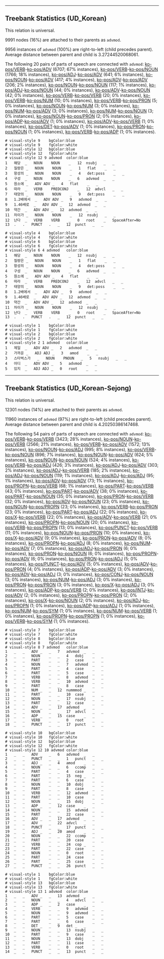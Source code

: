 

--------------------------------------------------------------------------------

## Treebank Statistics (UD_Korean)

This relation is universal.

9991 nodes (16%) are attached to their parents as `advmod`.

9956 instances of `advmod` (100%) are right-to-left (child precedes parent).
Average distance between parent and child is 3.27244520068061.

The following 20 pairs of parts of speech are connected with `advmod`: [ko-pos/VERB]()-[ko-pos/ADV]() (6707; 67% instances), [ko-pos/VERB]()-[ko-pos/NOUN]() (1766; 18% instances), [ko-pos/ADJ]()-[ko-pos/ADV]() (641; 6% instances), [ko-pos/NOUN]()-[ko-pos/ADV]() (417; 4% instances), [ko-pos/ADV]()-[ko-pos/ADV]() (206; 2% instances), [ko-pos/NOUN]()-[ko-pos/NOUN]() (117; 1% instances), [ko-pos/ADJ]()-[ko-pos/NOUN]() (44; 0% instances), [ko-pos/ADV]()-[ko-pos/NOUN]() (42; 0% instances), [ko-pos/VERB]()-[ko-pos/VERB]() (20; 0% instances), [ko-pos/VERB]()-[ko-pos/NUM]() (10; 0% instances), [ko-pos/VERB]()-[ko-pos/PRON]() (5; 0% instances), [ko-pos/NOUN]()-[ko-pos/NUM]() (3; 0% instances), [ko-pos/NUM]()-[ko-pos/ADV]() (3; 0% instances), [ko-pos/NUM]()-[ko-pos/NOUN]() (3; 0% instances), [ko-pos/NOUN]()-[ko-pos/PRON]() (2; 0% instances), [ko-pos/ADP]()-[ko-pos/ADV]() (1; 0% instances), [ko-pos/ADV]()-[ko-pos/VERB]() (1; 0% instances), [ko-pos/DET]()-[ko-pos/ADV]() (1; 0% instances), [ko-pos/PRON]()-[ko-pos/NOUN]() (1; 0% instances), [ko-pos/VERB]()-[ko-pos/ADP]() (1; 0% instances).


~~~ conllu
# visual-style 9	bgColor:blue
# visual-style 9	fgColor:white
# visual-style 12	bgColor:blue
# visual-style 12	fgColor:white
# visual-style 12 9 advmod	color:blue
1	해당	_	NOUN	NOUN	_	12	nsubj	_	_
2	질량은	_	NOUN	NOUN	_	1	flat	_	_
3	항성의	_	NOUN	NOUN	_	4	det:poss	_	_
4	구성	_	NOUN	NOUN	_	6	advmod	_	_
5	원소에	_	ADV	ADV	_	4	flat	_	_
6	따라	_	VERB	PREDCONJ	_	12	advcl	_	_
7	태양의	_	NOUN	NOUN	_	9	det:poss	_	_
8	1.2배에서	_	ADV	ADV	_	9	advmod	_	_
9	1.46배로	_	ADV	ADV	_	12	advmod	_	_
10	약간	_	ADV	ADV	_	12	advmod	_	_
11	차이가	_	NOUN	NOUN	_	12	nsubj	_	_
12	난다	_	VERB	VERB	_	0	root	_	SpaceAfter=No
13	.	.	PUNCT	.	_	12	punct	_	_

~~~


~~~ conllu
# visual-style 4	bgColor:blue
# visual-style 4	fgColor:white
# visual-style 6	bgColor:blue
# visual-style 6	fgColor:white
# visual-style 6 4 advmod	color:blue
1	해당	_	NOUN	NOUN	_	12	nsubj	_	_
2	질량은	_	NOUN	NOUN	_	1	flat	_	_
3	항성의	_	NOUN	NOUN	_	4	det:poss	_	_
4	구성	_	NOUN	NOUN	_	6	advmod	_	_
5	원소에	_	ADV	ADV	_	4	flat	_	_
6	따라	_	VERB	PREDCONJ	_	12	advcl	_	_
7	태양의	_	NOUN	NOUN	_	9	det:poss	_	_
8	1.2배에서	_	ADV	ADV	_	9	advmod	_	_
9	1.46배로	_	ADV	ADV	_	12	advmod	_	_
10	약간	_	ADV	ADV	_	12	advmod	_	_
11	차이가	_	NOUN	NOUN	_	12	nsubj	_	_
12	난다	_	VERB	VERB	_	0	root	_	SpaceAfter=No
13	.	.	PUNCT	.	_	12	punct	_	_

~~~


~~~ conllu
# visual-style 1	bgColor:blue
# visual-style 1	fgColor:white
# visual-style 2	bgColor:blue
# visual-style 2	fgColor:white
# visual-style 2 1 advmod	color:blue
1	제일	_	ADV	ADV	_	2	advmod	_	_
2	가까운	_	ADJ	ADJ	_	3	amod	_	_
3	스타벅스가	_	NOUN	PNOUN	_	5	nsubj	_	_
4	어디	_	ADV	ADV	_	5	advmod	_	_
5	있지	_	ADJ	ADJ	_	0	root	_	_

~~~




--------------------------------------------------------------------------------

## Treebank Statistics (UD_Korean-Sejong)

This relation is universal.

12301 nodes (14%) are attached to their parents as `advmod`.

11960 instances of `advmod` (97%) are right-to-left (child precedes parent).
Average distance between parent and child is 4.20250386147468.

The following 54 pairs of parts of speech are connected with `advmod`: [ko-pos/VERB]()-[ko-pos/VERB]() (3423; 28% instances), [ko-pos/NOUN]()-[ko-pos/VERB]() (2566; 21% instances), [ko-pos/VERB]()-[ko-pos/ADV]() (1572; 13% instances), [ko-pos/NOUN]()-[ko-pos/ADJ]() (995; 8% instances), [ko-pos/VERB]()-[ko-pos/NOUN]() (896; 7% instances), [ko-pos/NOUN]()-[ko-pos/ADV]() (624; 5% instances), [ko-pos/NOUN]()-[ko-pos/NOUN]() (524; 4% instances), [ko-pos/VERB]()-[ko-pos/ADJ]() (426; 3% instances), [ko-pos/ADJ]()-[ko-pos/ADV]() (303; 2% instances), [ko-pos/ADJ]()-[ko-pos/VERB]() (185; 2% instances), [ko-pos/ADJ]()-[ko-pos/NOUN]() (119; 1% instances), [ko-pos/ADJ]()-[ko-pos/ADJ]() (95; 1% instances), [ko-pos/ADV]()-[ko-pos/ADV]() (73; 1% instances), [ko-pos/PROPN]()-[ko-pos/VERB]() (68; 1% instances), [ko-pos/PART]()-[ko-pos/VERB]() (43; 0% instances), [ko-pos/PART]()-[ko-pos/ADV]() (38; 0% instances), [ko-pos/PART]()-[ko-pos/NOUN]() (35; 0% instances), [ko-pos/PRON]()-[ko-pos/VERB]() (32; 0% instances), [ko-pos/ADV]()-[ko-pos/NOUN]() (23; 0% instances), [ko-pos/NOUN]()-[ko-pos/PROPN]() (23; 0% instances), [ko-pos/VERB]()-[ko-pos/PRON]() (23; 0% instances), [ko-pos/PART]()-[ko-pos/ADJ]() (22; 0% instances), [ko-pos/X]()-[ko-pos/VERB]() (22; 0% instances), [ko-pos/ADV]()-[ko-pos/VERB]() (21; 0% instances), [ko-pos/PROPN]()-[ko-pos/NOUN]() (20; 0% instances), [ko-pos/VERB]()-[ko-pos/PROPN]() (13; 0% instances), [ko-pos/PUNCT]()-[ko-pos/VERB]() (11; 0% instances), [ko-pos/NOUN]()-[ko-pos/PRON]() (10; 0% instances), [ko-pos/X]()-[ko-pos/ADV]() (9; 0% instances), [ko-pos/PRON]()-[ko-pos/ADV]() (8; 0% instances), [ko-pos/PROPN]()-[ko-pos/ADJ]() (8; 0% instances), [ko-pos/NUM]()-[ko-pos/ADV]() (7; 0% instances), [ko-pos/ADJ]()-[ko-pos/PRON]() (6; 0% instances), [ko-pos/PRON]()-[ko-pos/NOUN]() (6; 0% instances), [ko-pos/PROPN]()-[ko-pos/ADV]() (6; 0% instances), [ko-pos/PRON]()-[ko-pos/ADJ]() (5; 0% instances), [ko-pos/PUNCT]()-[ko-pos/ADV]() (5; 0% instances), [ko-pos/ADV]()-[ko-pos/PRON]() (4; 0% instances), [ko-pos/ADP]()-[ko-pos/ADV]() (3; 0% instances), [ko-pos/ADV]()-[ko-pos/ADJ]() (3; 0% instances), [ko-pos/CONJ]()-[ko-pos/NOUN]() (3; 0% instances), [ko-pos/NUM]()-[ko-pos/ADJ]() (3; 0% instances), [ko-pos/PRON]()-[ko-pos/PRON]() (3; 0% instances), [ko-pos/X]()-[ko-pos/ADJ]() (3; 0% instances), [ko-pos/ADP]()-[ko-pos/VERB]() (2; 0% instances), [ko-pos/INTJ]()-[ko-pos/ADV]() (2; 0% instances), [ko-pos/PROPN]()-[ko-pos/PRON]() (2; 0% instances), [ko-pos/X]()-[ko-pos/NOUN]() (2; 0% instances), [ko-pos/ADJ]()-[ko-pos/PROPN]() (1; 0% instances), [ko-pos/ADP]()-[ko-pos/ADJ]() (1; 0% instances), [ko-pos/NUM]()-[ko-pos/SYM]() (1; 0% instances), [ko-pos/NUM]()-[ko-pos/VERB]() (1; 0% instances), [ko-pos/PROPN]()-[ko-pos/PROPN]() (1; 0% instances), [ko-pos/VERB]()-[ko-pos/SYM]() (1; 0% instances).


~~~ conllu
# visual-style 7	bgColor:blue
# visual-style 7	fgColor:white
# visual-style 8	bgColor:blue
# visual-style 8	fgColor:white
# visual-style 8 7 advmod	color:blue
1	_	_	ADV	_	_	7	advmod	_	_
2	_	_	NOUN	_	_	4	dobj	_	_
3	_	_	PART	_	_	2	case	_	_
4	_	_	NOUN	_	_	7	advmod	_	_
5	_	_	PART	_	_	4	case	_	_
6	_	_	PART	_	_	5	case	_	_
7	_	_	VERB	_	_	8	advmod	_	_
8	_	_	VERB	_	_	10	advmod	_	_
9	_	_	PART	_	_	8	case	_	_
10	_	_	NUM	_	_	12	nummmod	_	_
11	_	_	PART	_	_	10	case	_	_
12	_	_	NOUN	_	_	17	nsubj	_	_
13	_	_	PART	_	_	12	case	_	_
14	_	_	ADV	_	_	17	advmod	_	_
15	_	_	NOUN	_	_	17	advcl	_	_
16	_	_	ADP	_	_	15	case	_	_
17	_	_	VERB	_	_	0	root	_	_
18	_	_	PUNCT	_	_	17	punct	_	_

~~~


~~~ conllu
# visual-style 10	bgColor:blue
# visual-style 10	fgColor:white
# visual-style 12	bgColor:blue
# visual-style 12	fgColor:white
# visual-style 12 10 advmod	color:blue
1	_	_	ADV	_	_	6	advmod	_	_
2	_	_	PUNCT	_	_	1	punct	_	_
3	_	_	ADJ	_	_	4	amod	_	_
4	_	_	NOUN	_	_	6	ccomp	_	_
5	_	_	PART	_	_	4	case	_	_
6	_	_	PART	_	_	15	neg	_	_
7	_	_	PART	_	_	6	case	_	_
8	_	_	NOUN	_	_	10	dobj	_	_
9	_	_	PART	_	_	8	case	_	_
10	_	_	VERB	_	_	12	advmod	_	_
11	_	_	PART	_	_	10	case	_	_
12	_	_	NOUN	_	_	15	dobj	_	_
13	_	_	ADP	_	_	12	case	_	_
14	_	_	NOUN	_	_	15	advmod	_	_
15	_	_	PART	_	_	22	case	_	_
16	_	_	ADV	_	_	17	advmod	_	_
17	_	_	ADV	_	_	22	advcl	_	_
18	_	_	PUNCT	_	_	17	punct	_	_
19	_	_	ADJ	_	_	20	amod	_	_
20	_	_	NOUN	_	_	22	ccomp	_	_
21	_	_	PART	_	_	20	case	_	_
22	_	_	VERB	_	_	24	cop	_	_
23	_	_	PART	_	_	22	case	_	_
24	_	_	NOUN	_	_	0	root	_	_
25	_	_	PART	_	_	24	case	_	_
26	_	_	PART	_	_	25	case	_	_
27	_	_	PUNCT	_	_	26	punct	_	_

~~~


~~~ conllu
# visual-style 1	bgColor:blue
# visual-style 1	fgColor:white
# visual-style 13	bgColor:blue
# visual-style 13	fgColor:white
# visual-style 13 1 advmod	color:blue
1	_	_	ADV	_	_	13	advmod	_	_
2	_	_	NOUN	_	_	4	advcl	_	_
3	_	_	ADP	_	_	2	case	_	_
4	_	_	VERB	_	_	9	advmod	_	_
5	_	_	NOUN	_	_	9	advmod	_	_
6	_	_	PART	_	_	5	case	_	_
7	_	_	PART	_	_	6	case	_	_
8	_	_	DET	_	_	9	det	_	_
9	_	_	NOUN	_	_	13	nsubj	_	_
10	_	_	PART	_	_	9	case	_	_
11	_	_	NOUN	_	_	13	dobj	_	_
12	_	_	PART	_	_	11	case	_	_
13	_	_	VERB	_	_	0	root	_	_
14	_	_	PUNCT	_	_	13	punct	_	_

~~~


